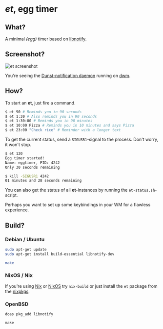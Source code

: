 # *et*, egg timer

## What?

A minimal *(egg)* timer based on
[libnotify](https://developer.gnome.org/libnotify/).


## Screenshot?

![et screenshot](example.jpg)

You're seeing the [Dunst-notification daemon](http://www.knopwob.org/dunst/)
running on [dwm](http://dwm.suckless.org/).


## How?

To start an **et**, just fire a command.

```bash
$ et 90 # Reminds you in 90 seconds
$ et 1:30 # Also reminds you in 90 seconds
$ et 1:30:00 # Reminds you in 90 minutes
$ et 10:00 Pizza # Reminds you in 10 minutes and says Pizza
$ et 23:00 "Check rice" # Reminder with a longer text
```

To get the current status, send a `SIGUSR1`-signal to the process.
Don't worry, it won't stop.

```bash
$ et 120
Egg timer started!
Name: eggtimer, PID: 4242
Only 30 seconds remaining

$ kill -SIGUSR1 4242
01 minutes and 28 seconds remaining
```

You can also get the status of all **et**-instances by running
the `et-status.sh`-script.

Perhaps you want to set up some keybindings in your WM for a
flawless experience.


## Build?

### Debian / Ubuntu

```bash
sudo apt-get update
sudo apt-get install build-essential libnotify-dev

make
```

### NixOS / Nix

If you're using [Nix](https://nixos.org/nix/) or [NixOS](https://nixos.org/)
try `nix-build` or just install the `et` package from the
[nixpkgs](https://github.com/NixOS/nixpkgs).

### OpenBSD

```
doas pkg_add libnotify

make
```
